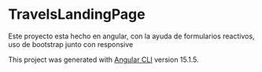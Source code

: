 # TravelsLandingPage
Este proyecto esta hecho en angular, con la ayuda de formularios reactivos, uso de bootstrap junto con responsive

This project was generated with [Angular CLI](https://github.com/angular/angular-cli) version 15.1.5.


